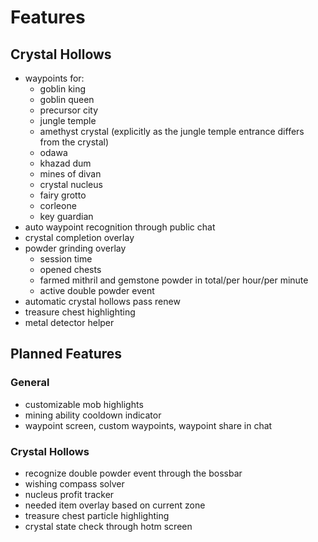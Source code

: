 # Features
## Crystal Hollows
- waypoints for:
  - goblin king
  - goblin queen
  - precursor city
  - jungle temple
  - amethyst crystal (explicitly as the jungle temple entrance differs from the crystal)
  - odawa
  - khazad dum
  - mines of divan
  - crystal nucleus
  - fairy grotto
  - corleone
  - key guardian
- auto waypoint recognition through public chat
- crystal completion overlay
- powder grinding overlay
  - session time
  - opened chests
  - farmed mithril and gemstone powder in total/per hour/per minute
  - active double powder event
- automatic crystal hollows pass renew
- treasure chest highlighting
- metal detector helper

## Planned Features
### General
- customizable mob highlights
- mining ability cooldown indicator
- waypoint screen, custom waypoints, waypoint share in chat

### Crystal Hollows
- recognize double powder event through the bossbar
- wishing compass solver
- nucleus profit tracker
- needed item overlay based on current zone
- treasure chest particle highlighting
- crystal state check through hotm screen